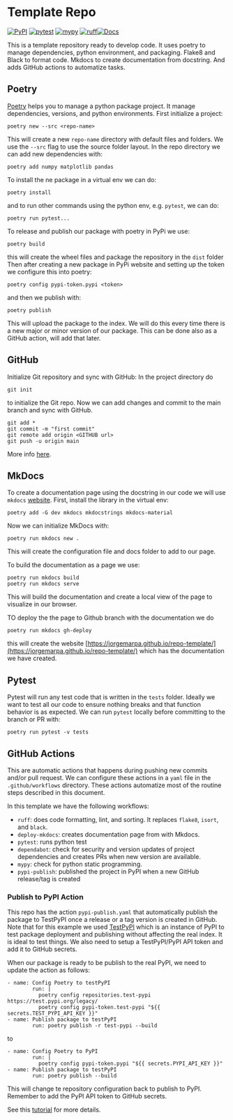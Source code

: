 # Template Repo

[![PyPI](https://img.shields.io/tpypi/v/repo-template.svg)](https://test.pypi.org/project/repo-template)
[![pytest](https://github.com/jorgemarpa/repo-template/actions/workflows/pytest.yaml/badge.svg)](https://github.com/jorgemarpa/repo-template/actions/workflows/pytest.yaml/) [![mypy](https://github.com/jorgemarpa/repo-template/actions/workflows/mypy.yaml/badge.svg)](https://github.com/jorgemarpa/repo-template/actions/workflows/mypy.yaml) [![ruff](https://github.com/jorgemarpa/repo-template/actions/workflows/ruff.yaml/badge.svg)](https://github.com/jorgemarpa/repo-template/actions/workflows/ruff.yaml)[![Docs](https://github.com/jorgemarpa/repo-template/actions/workflows/deploy-mkdocs.yaml/badge.svg)](https://github.com/jorgemarpa/repo-template/actions/workflows/deploy-mkdocs.yaml)

This is a template repository ready to develop code. It uses poetry to manage dependencies, python environment, and packaging. Flake8 and Black to format code. Mkdocs to create documentation from docstring. And adds GitHub actions to automatize tasks.

## Poetry

[Poetry](https://python-poetry.org/docs/) helps you to manage a python package project. It manage dependencies, versions, and python environments. 
First initialize a project:

```
poetry new --src <repo-name>
```

This will create a new `repo-name` directory with default files and folders.
We use the `--src` flag to use the source folder layout.
In the repo directory we can add new dependencies with:

```
poetry add numpy matplotlib pandas
```

To install the ne package in a virtual env we can do:

```
poetry install
```
and to run other commands using the python env, e.g. `pytest`, we can do:

```
poetry run pytest...
```

To release and publish our package with poetry in PyPi we use:
```
poetry build
```
this will create the wheel files and package the repository in the `dist` folder
Then after creating a new package in PyPi website and setting up the token we configure this into poetry:

```
poetry config pypi-token.pypi <token>
```
and then we publish with:
```
poetry publish
```
This will upload the package to the index. We will do this every time there is a new major or minor version of our package. This can be done also as a GitHub action, will add that later.


## GitHub

Initialize Git repository and sync with GitHub:
In the project directory do
```
git init
```
to initialize the Git repo. Now we can add changes and commit to the main branch and sync with GitHub.

```
git add *
git commit -m "first commit"
git remote add origin <GITHUB url>
git push -u origin main
```
More info [here](https://docs.github.com/en/repositories/creating-and-managing-repositories/quickstart-for-repositories?tool=webui).

## MkDocs

To create a documentation page using the docstring in our code we will use `mkdocs` [website](https://docs.readthedocs.io/en/stable/intro/getting-started-with-mkdocs.html).
First, install the library in the virtual env:
```
poetry add -G dev mkdocs mkdocstrings mkdocs-material
```

Now we can initialize MkDocs with:
```
poetry run mkdocs new .
```
This will create the configuration file and docs folder to add to our page.

To build the documentation as a page we use:
```
poetry run mkdocs build
poetry run mkdocs serve
```
This will build the documentation and create a local view of the page to visualize in our browser.

TO deploy the the page to Github branch with the documentation we do
```
poetry run mkdocs gh-deploy
```
this will create the website [https://jorgemarpa.github.io/repo-template/](https://jorgemarpa.github.io/repo-template/) which has the documentation we have created.


## Pytest

Pytest will run any test code that is written in the `tests` folder. Ideally we want to test all our code to ensure nothing breaks and that function behavior is as expected. We can run `pytest` locally before committing to the branch or PR with:
```
poetry run pytest -v tests
```

## GitHub Actions

This are automatic actions that happens during pushing new commits and/or pull request. We can configure these actions in a `yaml` file in the `.github/workflows` directory. These actions automatize most of the routine steps described in this document. 

In this template we have the following workflows: 
 - `ruff`: does code formatting, lint, and sorting. It replaces `flake8`, `isort`, and `black`.
 -  `deploy-mkdocs`: creates documentation page from with Mkdocs.
 -  `pytest`: runs python test
 -  `dependabot`: check for security and version updates of project dependencies and creates PRs when new version are available.
 -  `mypy`: check for python static programming. 
 -  `pypi-publish`: published the project in PyPI when a new GitHub release/tag is created

### Publish to PyPI Action

This repo has the action `pypi-publish.yaml` that automatically publish the package to TestPyPI once a 
release or a tag version is created in GitHub. Note that for this example we used 
[TestPyPI](https://test.pypi.org/) which is an instance of PyPI to test package deployment and publishing 
without affecting the real index. It is ideal to test things. 
We also need to setup a TestPyPI/PyPI API token and add it to GitHub secrets.

When our package is ready to be publish to the real PyPI, we need to update the action as follows:
```
- name: Config Poetry to testPyPI
        run: |
          poetry config repositories.test-pypi https://test.pypi.org/legacy/
          poetry config pypi-token.test-pypi "${{ secrets.TEST_PYPI_API_KEY }}"
- name: Publish package to testPyPI
        run: poetry publish -r test-pypi --build
```
to 
```
- name: Config Poetry to PyPI
        run: |
          poetry config pypi-token.pypi "${{ secrets.PYPI_API_KEY }}"
- name: Publish package to testPyPI
        run: poetry publish --build
```
This will change te repository configuration back to publish to PyPI. Remember to add the PyPI
API token to GitHub secrets.

See this [tutorial](https://www.ianwootten.co.uk/2020/10/23/publishing-to-pypi-using-github-actions/) for more details.
